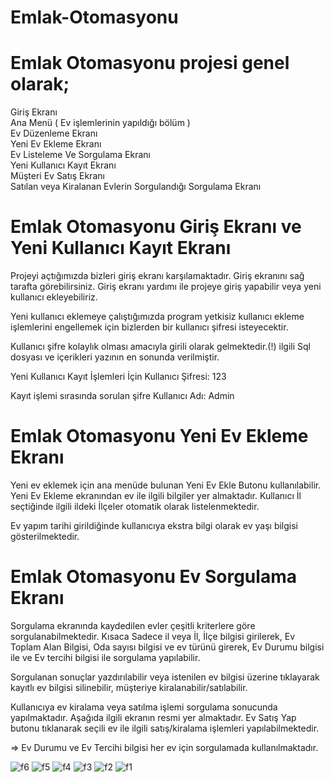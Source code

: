 # Emlak-Otomasyonu

# Emlak Otomasyonu projesi genel olarak;

Giriş Ekranı <br>
Ana Menü ( Ev işlemlerinin yapıldığı bölüm ) <br>
Ev Düzenleme Ekranı<br>
Yeni Ev Ekleme Ekranı<br>
Ev Listeleme Ve Sorgulama Ekranı<br>
Yeni Kullanıcı Kayıt Ekranı<br>
Müşteri Ev Satış Ekranı<br>
Satılan veya Kiralanan Evlerin Sorgulandığı Sorgulama Ekranı<br>

# Emlak Otomasyonu Giriş Ekranı ve Yeni Kullanıcı Kayıt Ekranı
Projeyi açtığımızda bizleri giriş ekranı karşılamaktadır. Giriş ekranını sağ tarafta görebilirsiniz. Giriş ekranı yardımı ile projeye giriş yapabilir veya yeni kullanıcı ekleyebiliriz.<br>

Yeni kullanıcı eklemeye çalıştığımızda program yetkisiz kullanıcı ekleme işlemlerini engellemek için bizlerden bir kullanıcı şifresi isteyecektir.<br>

Kullanıcı şifre kolaylık olması amacıyla girili olarak gelmektedir.(!) ilgili Sql dosyası ve içerikleri yazının en sonunda verilmiştir.<br>

Yeni Kullanıcı Kayıt İşlemleri İçin Kullanıcı Şifresi:  123<br>

Kayıt işlemi sırasında sorulan şifre Kullanıcı Adı: Admin<br>

# Emlak Otomasyonu Yeni Ev Ekleme Ekranı
Yeni ev eklemek için ana menüde bulunan Yeni Ev Ekle Butonu kullanılabilir. Yeni Ev Ekleme ekranından ev ile ilgili bilgiler yer almaktadır. Kullanıcı İl seçtiğinde ilgili ildeki İlçeler otomatik olarak listelenmektedir.<br>

Ev yapım tarihi girildiğinde kullanıcıya ekstra bilgi olarak ev yaşı bilgisi gösterilmektedir.<br>

# Emlak Otomasyonu Ev Sorgulama Ekranı
Sorgulama ekranında kaydedilen evler çeşitli kriterlere göre sorgulanabilmektedir. Kısaca Sadece il veya İl, İlçe bilgisi girilerek, Ev Toplam Alan Bilgisi, Oda sayısı bilgisi ve ev türünü girerek, Ev Durumu bilgisi ile ve Ev tercihi bilgisi ile sorgulama yapılabilir.<br>


Sorgulanan sonuçlar yazdırılabilir veya istenilen ev bilgisi üzerine tıklayarak kayıtlı ev bilgisi silinebilir, müşteriye kiralanabilir/satılabilir.<br>

Kullanıcıya ev kiralama veya satılma işlemi sorgulama sonucunda yapılmaktadır. Aşağıda ilgili ekranın resmi yer almaktadır. Ev Satış Yap butonu tıklanarak seçili ev ile ilgili satış/kiralama işlemleri yapılabilmektedir.<br>

=> Ev Durumu ve Ev Tercihi bilgisi her ev için sorgulamada kullanılmaktadır.<br>

![f6](https://github.com/ilkay07/EmlakTakip/assets/171794358/361af29d-6ba0-4f9f-92e7-add1936f3f84)
![f5](https://github.com/ilkay07/EmlakTakip/assets/171794358/86c01919-e516-4e15-92c6-4b379a453d17)
![f4](https://github.com/ilkay07/EmlakTakip/assets/171794358/4fbd0e38-c0d4-4ab3-8cf2-5f745aa96d73)
![f3](https://github.com/ilkay07/EmlakTakip/assets/171794358/a4b04b38-efb2-47b6-8ba9-6e5b1153dfe4)
![f2](https://github.com/ilkay07/EmlakTakip/assets/171794358/88964076-866a-4855-94f6-c78e295809bd)
![f1](https://github.com/ilkay07/EmlakTakip/assets/171794358/d0267a39-1c6f-42ea-9617-1f0a35838e89)
